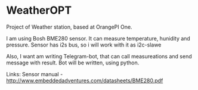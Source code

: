 # WeatherOPT
Project of Weather station, based at OrangePI One.

I am using Bosh BME280 sensor. It can measure temperature, hunidity and pressure. Sensor has i2s bus, so i will work with it as i2c-slawe

Also, I want am writing Telegram-bot, that can call measureations and send message with result. Bot will be written, using python.



Links:
Sensor manual - http://www.embeddedadventures.com/datasheets/BME280.pdf

